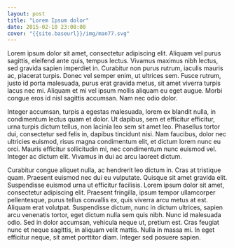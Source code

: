 ```yaml
---
layout: post
title: "Lorem Ipsum dolor"
date: 2015-02-10 23:08:00
cover: "{{site.baseurl}}/img/man77.svg"
---
```

Lorem ipsum dolor sit amet, consectetur adipiscing elit. Aliquam vel purus sagittis, eleifend ante quis, tempus lectus. Vivamus maximus nibh lectus, sed gravida sapien imperdiet in. Curabitur non purus rutrum, iaculis mauris ac, placerat turpis. Donec vel semper enim, ut ultrices sem. Fusce rutrum, justo id porta malesuada, purus erat gravida metus, sit amet viverra turpis lacus nec mi. Aliquam et mi vel ipsum mollis aliquam eu eget augue. Morbi congue eros id nisl sagittis accumsan. Nam nec odio dolor.

Integer accumsan, turpis a egestas malesuada, lorem ex blandit nulla, in condimentum lectus quam et dolor. Ut dapibus, sem et efficitur efficitur, urna turpis dictum tellus, non lacinia leo sem sit amet leo. Phasellus tortor dui, consectetur sed felis in, dapibus tincidunt nisi. Nam faucibus, dolor nec ultricies euismod, risus magna condimentum elit, et dictum lorem nunc eu orci. Mauris efficitur sollicitudin mi, nec condimentum nunc euismod vel. Integer ac dictum elit. Vivamus in dui ac arcu laoreet dictum.

Curabitur congue aliquet nulla, ac hendrerit leo dictum in. Cras at tristique quam. Praesent euismod nec dui eu vulputate. Quisque sit amet gravida elit. Suspendisse euismod urna ut efficitur facilisis. Lorem ipsum dolor sit amet, consectetur adipiscing elit. Praesent fringilla, ipsum tempor ullamcorper pellentesque, purus tellus convallis ex, quis viverra arcu metus at est. Aliquam erat volutpat. Suspendisse dictum, nunc in dictum ultrices, sapien arcu venenatis tortor, eget dictum nulla sem quis nibh. Nunc id malesuada odio. Sed in dolor accumsan, vehicula neque ut, pretium est. Cras feugiat nunc et neque sagittis, in aliquam velit mattis. Nulla in massa mi. In eget efficitur neque, sit amet porttitor diam. Integer sed posuere sapien.